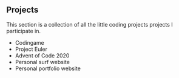 ## Projects
This section is a collection of all the little coding projects projects I participate in. 

 - Codingame
 - Project Euler
 - Advent of Code 2020
 - Personal surf website
 - Personal portfolio website

<!--stackedit_data:
eyJoaXN0b3J5IjpbLTUyMDYxOTExLC0xODg2NTA1MDI4LC0xMz
Q0MDI4MDc3XX0=
-->